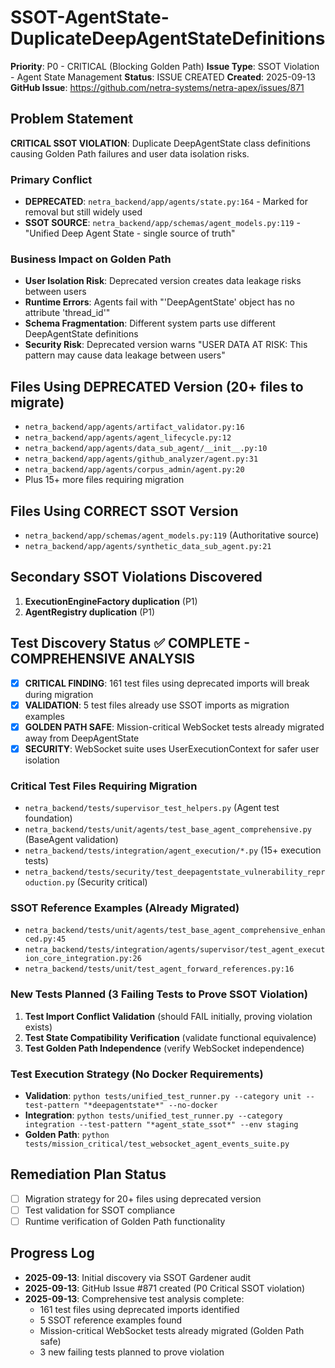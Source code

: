 # SSOT-AgentState-DuplicateDeepAgentStateDefinitions

**Priority**: P0 - CRITICAL (Blocking Golden Path)
**Issue Type**: SSOT Violation - Agent State Management
**Status**: ISSUE CREATED
**Created**: 2025-09-13
**GitHub Issue**: https://github.com/netra-systems/netra-apex/issues/871

## Problem Statement

**CRITICAL SSOT VIOLATION**: Duplicate DeepAgentState class definitions causing Golden Path failures and user data isolation risks.

### Primary Conflict
- **DEPRECATED**: `netra_backend/app/agents/state.py:164` - Marked for removal but still widely used
- **SSOT SOURCE**: `netra_backend/app/schemas/agent_models.py:119` - "Unified Deep Agent State - single source of truth"

### Business Impact on Golden Path
- **User Isolation Risk**: Deprecated version creates data leakage risks between users
- **Runtime Errors**: Agents fail with "'DeepAgentState' object has no attribute 'thread_id'"
- **Schema Fragmentation**: Different system parts use different DeepAgentState definitions
- **Security Risk**: Deprecated version warns "USER DATA AT RISK: This pattern may cause data leakage between users"

## Files Using DEPRECATED Version (20+ files to migrate)
- `netra_backend/app/agents/artifact_validator.py:16`
- `netra_backend/app/agents/agent_lifecycle.py:12`
- `netra_backend/app/agents/data_sub_agent/__init__.py:10`
- `netra_backend/app/agents/github_analyzer/agent.py:31`
- `netra_backend/app/agents/corpus_admin/agent.py:20`
- Plus 15+ more files requiring migration

## Files Using CORRECT SSOT Version
- `netra_backend/app/schemas/agent_models.py:119` (Authoritative source)
- `netra_backend/app/agents/synthetic_data_sub_agent.py:21`

## Secondary SSOT Violations Discovered
1. **ExecutionEngineFactory duplication** (P1)
2. **AgentRegistry duplication** (P1)

## Test Discovery Status ✅ COMPLETE - COMPREHENSIVE ANALYSIS
- [x] **CRITICAL FINDING**: 161 test files using deprecated imports will break during migration
- [x] **VALIDATION**: 5 test files already use SSOT imports as migration examples
- [x] **GOLDEN PATH SAFE**: Mission-critical WebSocket tests already migrated away from DeepAgentState
- [x] **SECURITY**: WebSocket suite uses UserExecutionContext for safer user isolation

### Critical Test Files Requiring Migration
- `netra_backend/tests/supervisor_test_helpers.py` (Agent test foundation)
- `netra_backend/tests/unit/agents/test_base_agent_comprehensive.py` (BaseAgent validation)
- `netra_backend/tests/integration/agent_execution/*.py` (15+ execution tests)
- `netra_backend/tests/security/test_deepagentstate_vulnerability_reproduction.py` (Security critical)

### SSOT Reference Examples (Already Migrated)
- `netra_backend/tests/unit/agents/test_base_agent_comprehensive_enhanced.py:45`
- `netra_backend/tests/integration/agents/supervisor/test_agent_execution_core_integration.py:26`
- `netra_backend/tests/unit/test_agent_forward_references.py:16`

### New Tests Planned (3 Failing Tests to Prove SSOT Violation)
1. **Test Import Conflict Validation** (should FAIL initially, proving violation exists)
2. **Test State Compatibility Verification** (validate functional equivalence)
3. **Test Golden Path Independence** (verify WebSocket independence)

### Test Execution Strategy (No Docker Requirements)
- **Validation**: `python tests/unified_test_runner.py --category unit --test-pattern "*deepagentstate*" --no-docker`
- **Integration**: `python tests/unified_test_runner.py --category integration --test-pattern "*agent_state_ssot*" --env staging`
- **Golden Path**: `python tests/mission_critical/test_websocket_agent_events_suite.py`

## Remediation Plan Status
- [ ] Migration strategy for 20+ files using deprecated version
- [ ] Test validation for SSOT compliance
- [ ] Runtime verification of Golden Path functionality

## Progress Log
- **2025-09-13**: Initial discovery via SSOT Gardener audit
- **2025-09-13**: GitHub Issue #871 created (P0 Critical SSOT violation)
- **2025-09-13**: Comprehensive test analysis complete:
  - 161 test files using deprecated imports identified
  - 5 SSOT reference examples found
  - Mission-critical WebSocket tests already migrated (Golden Path safe)
  - 3 new failing tests planned to prove violation